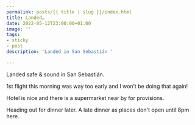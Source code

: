 ```yaml
---
permalink: posts/{{ title | slug }}/index.html
title: Landed…
date: 2022-05-12T23:00:00+01:00
image: ''
tags:
- sticky
- post
description: 'Landed in San Sebastián '

---
```

<!-- Excerpt Start -->  
Landed safe & sound in San Sebastián.
<!-- Excerpt End -->

1st flight this morning was way too early and I won’t be doing that again!

Hotel is nice and there is a supermarket near  by for provisions.

Heading out for dinner later. A late dinner as places don't open until 8pm here. 